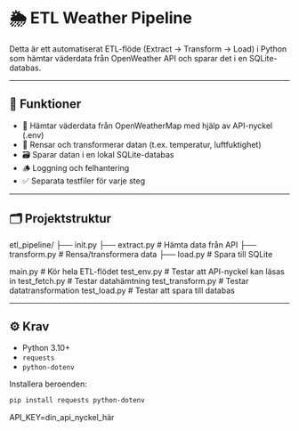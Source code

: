 # 🌦️ ETL Weather Pipeline

Detta är ett automatiserat ETL-flöde (Extract → Transform → Load) i Python som hämtar väderdata från OpenWeather API och sparar det i en SQLite-databas.

---

## 🚀 Funktioner

- 🔑 Hämtar väderdata från OpenWeatherMap med hjälp av API-nyckel (.env)
- 🧹 Rensar och transformerar datan (t.ex. temperatur, luftfuktighet)
- 🗃️ Sparar datan i en lokal SQLite-databas
- 🪵 Loggning och felhantering
- ✅ Separata testfiler för varje steg

---

## 🗂️ Projektstruktur

etl_pipeline/
├── init.py
├── extract.py # Hämta data från API
├── transform.py # Rensa/transformera data
├── load.py # Spara till SQLite

main.py # Kör hela ETL-flödet
test_env.py # Testar att API-nyckel kan läsas in
test_fetch.py # Testar datahämtning
test_transform.py # Testar datatransformation
test_load.py # Testar att spara till databas


---

## ⚙️ Krav

- Python 3.10+
- `requests`
- `python-dotenv`

Installera beroenden:

```bash
pip install requests python-dotenv
```

API_KEY=din_api_nyckel_här
